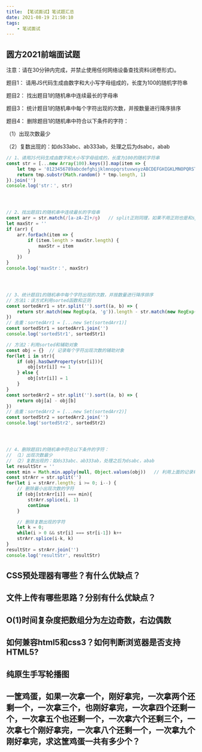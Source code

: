 ```yaml
---
title: 【笔试面试】笔试题汇总
date: 2021-08-19 21:50:10
tags:
	- 笔试面试
---
```






## 圆方2021前端面试题

注意：请在30分钟内完成，并禁止使用任何网络设备查找资料(闭卷形式)。

题目1： 请用JS代码生成由数字和大小写字母组成的，长度为100的随机字符串

题目2： 找出题目1的随机串中连续最长的字母串

题目3： 统计题目1的随机串中每个字符出现的次数，并按数量进行降序排序

题目4： 删除题目1的随机串中符合以下条件的字符：

（1）出现次数最少

（2）复数出现的：如ds33abc、ab333ab，处理之后为dsabc，abab

```javascript
// 1、请用JS代码生成由数字和大小写字母组成的，长度为100的随机字符串
const str = [...new Array(100).keys()].map(item => {
    let tmp = '0123456789abcdefghijklmnopqrstuvwsyzABCDEFGHIGKLMNOPQRSTUVWSYZ'
    return tmp.substr(Math.random() * tmp.length, 1)
}).join('')
console.log('str：', str)




// 2、找出题目1的随机串中连续最长的字母串
const arr = str.match(/[a-zA-Z]+/g)   // split正则同理，如果不用正则也是和split方法类似，在数字的地方用 isNaN(+item) 来判断划分
let maxStr = ''
if (arr) {
    arr.forEach(item => {
        if (item.length > maxStr.length) {
            maxStr = item
        }
    })
}
console.log('maxStr：', maxStr)




// 3、统计题目1的随机串中每个字符出现的次数，并按数量进行降序排序
// 方法1：该方式利用sorted函数和正则
const sortedArr1 = str.split('').sort((a, b) => {
    return str.match(new RegExp(a, 'g')).length - str.match(new RegExp(b, 'g')).length
})
// 去重：sortedArr1 = [...new Set(sortedArr1)]
const sortedStr1 = sortedArr1.join('')
console.log('sortedStr1', sortedStr1)

// 方法2：利用sorted和辅助对象
const obj = {}  // 记录每个字符出现次数的辅助对象
for(let i in str){
    if (obj.hasOwnProperty(str[i])){
        obj[str[i]] += 1
    } else {
        obj[str[i]] = 1
    }
}
const sortedArr2 = str.split('').sort((a, b) => {
    return obj[a] - obj[b]
})
// 去重：sortedArr2 = [...new Set(sortedArr2)]
const sortedStr2 = sortedArr2.join('')
console.log('sortedStr2', sortedStr2)




// 4、删除题目1的随机串中符合以下条件的字符：
// （1）出现次数最少
// （2）复数出现的：如ds33abc、ab333ab，处理之后为dsabc，abab
let resultStr = ''
const min = Math.min.apply(null, Object.values(obj))   // 利用上面的记录每个字符出现次数的辅助对象得到最少的出现次数
const strArr = str.split('')
for(let i = strArr.length; i >= 0; i--) {
    // 删除最小出现次数的字符
    if (obj[strArr[i]] === min){
        strArr.splice(i, 1)
        continue
    }

    // 删除复数出现的字符 
    let k = 0;
    while(i > 0 && str[i] === str[i-1]) k++
    strArr.splice(i-k, k)
}
resultStr = strArr.join('')
console.log('resultStr', resultStr)
```



 ## CSS预处理器有哪些？有什么优缺点？





## 文件上传有哪些思路？分别有什么优缺点？





## O(1)时间复杂度把数组分为左边奇数，右边偶数





## 如何兼容html5和css3？如何判断浏览器是否支持HTML5?





## 纯原生手写轮播图





## 一筐鸡蛋，如果一次拿一个，刚好拿完，一次拿两个还剩一个，一次拿三个，也刚好拿完，一次拿四个还剩一个，一次拿五个也还剩一个，一次拿六个还剩三个，一次拿七个刚好拿完，一次拿八个还剩一个，一次拿九个刚好拿完，求这筐鸡蛋一共有多少个？

  

 